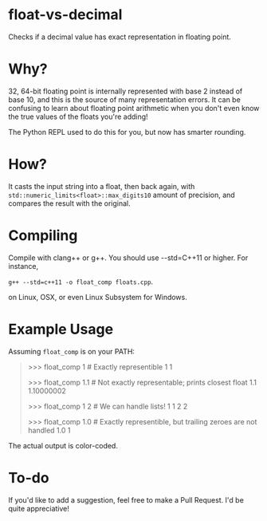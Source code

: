 # float-vs-decimal
Checks if a decimal value has exact representation in floating point.

# Why?
32, 64-bit floating point is internally represented with base 2 instead of base 10, and this is the source of many representation errors. It can be confusing to learn about floating point arithmetic when you don't even know the true values of the floats you're adding!

The Python REPL used to do this for you, but now has smarter rounding.

# How?
It casts the input string into a float, then back again, with `std::numeric_limits<float>::max_digits10` amount of precision, and compares the result with the original.

# Compiling
Compile with clang++ or g++. You should use --std=C++11 or higher. For instance,

`g++ --std=c++11 -o float_comp floats.cpp`.

on Linux, OSX, or even Linux Subsystem for Windows.

# Example Usage
Assuming `float_comp` is on your PATH:
> \>\>\> float_comp 1 # Exactly representible
> 1
> 1
>
> \>\>\> float_comp 1.1 # Not exactly representable; prints closest float
> 1.1
> 1.10000002
>
> \>\>\> float_comp 1 2 # We can handle lists!
> 1
> 1
> 2
> 2
>
> \>\>\> float_comp 1.0 # Exactly representible, but trailing zeroes are not handled
> 1.0
> 1

The actual output is color-coded.

# To-do
If you'd like to add a suggestion, feel free to make a Pull Request. I'd be quite appreciative!
